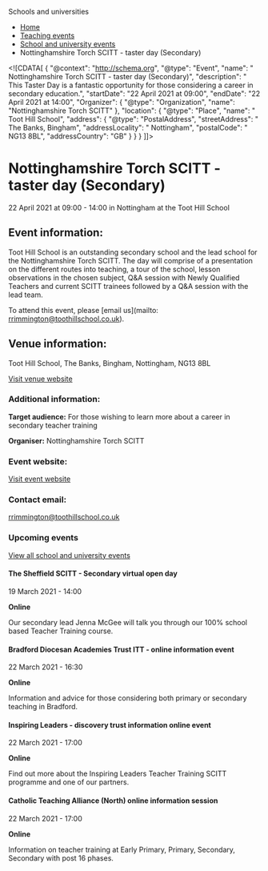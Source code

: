 Schools and universities

*   [Home](/)
*   [Teaching events](/teaching-events)
*   [School and university events](/teaching-events/training-provider-events)
*   Nottinghamshire Torch SCITT - taster day (Secondary)

<!\[CDATA\[ { "@context": "http://schema.org", "@type": "Event", "name": " Nottinghamshire Torch SCITT - taster day (Secondary)", "description": " This Taster Day is a fantastic opportunity for those considering a career in secondary education.", "startDate": "22 April 2021 at 09:00", "endDate": "22 April 2021 at 14:00", "Organizer": { "@type": "Organization", "name": "Nottinghamshire Torch SCITT" }, "location": { "@type": "Place", "name": " Toot Hill School", "address": { "@type": "PostalAddress", "streetAddress": " The Banks, Bingham", "addressLocality": " Nottingham", "postalCode": " NG13 8BL", "addressCountry": "GB" } } } \]\]>

Nottinghamshire Torch SCITT - taster day (Secondary)
====================================================

22 April 2021 at 09:00 - 14:00 in Nottingham at the Toot Hill School

Event information:
------------------

Toot Hill School is an outstanding secondary school and the lead school for the Nottinghamshire Torch SCITT. The day will comprise of a presentation on the different routes into teaching, a tour of the school, lesson observations in the chosen subject, Q&A session with Newly Qualified Teachers and current SCITT trainees followed by a Q&A session with the lead team.

To attend this event, please [email us](mailto: rrimmington@toothillschool.co.uk).

Venue information:
------------------

Toot Hill School, The Banks, Bingham, Nottingham, NG13 8BL

[Visit venue website](https://www.toothillschool.co.uk/ "Toot Hill School")

### Additional information:

**Target audience:** For those wishing to learn more about a career in secondary teacher training

**Organiser:** Nottinghamshire Torch SCITT

### Event website:

[Visit event website](https://www.teachnottinghamshire.co.uk/)

### Contact email:

[rrimmington@toothillschool.co.uk](mailto:rrimmington@toothillschool.co.uk)

### Upcoming events

[View all school and university events](/teaching-events/training-provider-events)

[](/teaching-events/training-provider-events/210319-the-sheffield-scitt-secondary-virtual-open-day)

#### The Sheffield SCITT - Secondary virtual open day

19 March 2021 - 14:00

**Online**

Our secondary lead Jenna McGee will talk you through our 100% school based Teacher Training course.

[](/teaching-events/training-provider-events/210322-bradford-diocesan-academies-trust-itt-online-information-event)

#### Bradford Diocesan Academies Trust ITT - online information event

22 March 2021 - 16:30

**Online**

Information and advice for those considering both primary or secondary teaching in Bradford.

[](/teaching-events/training-provider-events/210322-inspiring-leaders-discovery-trust-information-online-event)

#### Inspiring Leaders - discovery trust information online event

22 March 2021 - 17:00

**Online**

Find out more about the Inspiring Leaders Teacher Training SCITT programme and one of our partners.

[](/teaching-events/training-provider-events/210322-catholic-teaching-alliance-north-online-information-session)

#### Catholic Teaching Alliance (North) online information session

22 March 2021 - 17:00

**Online**

Information on teacher training at Early Primary, Primary, Secondary, Secondary with post 16 phases.